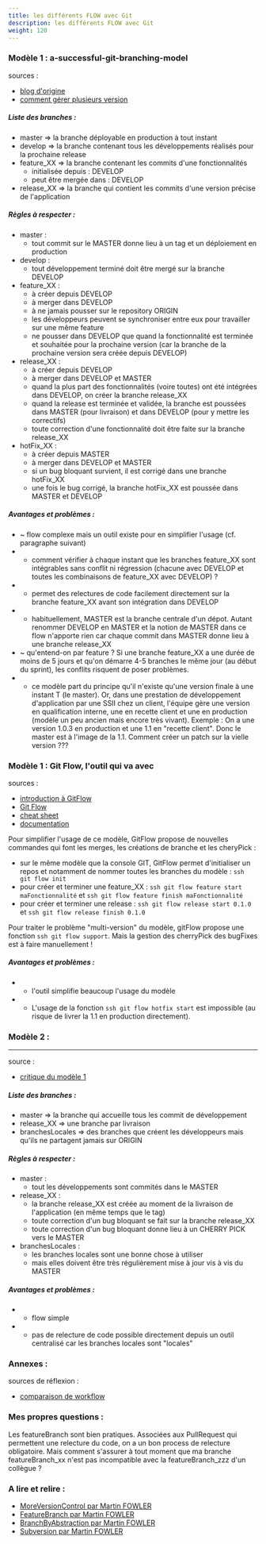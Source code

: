 ```yaml
---
title: les différents FLOW avec Git
description: les différents FLOW avec Git
weight: 120
---
```


### Modèle 1 : a-successful-git-branching-model

sources : 

* [blog d'origine](http://nvie.com/posts/a-successful-git-branching-model/)
* [comment gérer plusieurs version](https://blog.nathanaelcherrier.com/2016/08/03/gerer-plusieurs-versions-avec-gitflow/)

##### Liste des branches :
* master => la branche déployable en production à tout instant
* develop => la branche contenant tous les développements réalisés pour la prochaine release
* feature_XX => la branche contenant les commits d'une fonctionnalités
  * initialisée depuis : DEVELOP
  * peut être mergée dans : DEVELOP
* release_XX => la branche qui contient les commits d'une version précise de l'application
 
##### Règles à respecter :

* master :
  * tout commit sur le MASTER donne lieu à un tag et un déploiement en production
* develop :
  * tout développement terminé doit être mergé sur la branche DEVELOP
* feature_XX :
  * à créer depuis DEVELOP
  * à merger dans DEVELOP
  * à ne jamais pousser sur le repository ORIGIN
  * les développeurs peuvent se synchroniser entre eux pour travailler sur une même feature
  * ne pousser dans DEVELOP que quand la fonctionnalité est terminée et souhaitée pour la prochaine version (car la branche de la prochaine version sera créée depuis DEVELOP)
* release_XX :
  * à créer depuis DEVELOP
  * à merger dans DEVELOP et MASTER
  * quand la plus part des fonctionnalités (voire toutes) ont été intégrées dans DEVELOP, on créer la branche release_XX
  * quand la release est terminée et validée, la branche est poussées dans MASTER (pour livraison) et dans DEVELOP (pour y mettre les correctifs)
  * toute correction d'une fonctionnalité doit être faite sur la branche release_XX
* hotFix_XX :	
  * à créer depuis MASTER
  * à merger dans DEVELOP et MASTER
  * si un bug bloquant survient, il est corrigé dans une branche hotFix_XX
  * une fois le bug corrigé, la branche hotFix_XX est poussée dans MASTER et DEVELOP

##### Avantages et problèmes :
* ~ flow complexe mais un outil existe pour en simplifier l'usage (cf. paragraphe suivant)
* - comment vérifier à chaque instant que les branches feature_XX sont intégrables sans conflit ni régression (chacune avec DEVELOP et toutes les combinaisons de feature_XX avec DEVELOP) ?
* + permet des relectures de code facilement directement sur la branche feature_XX avant son intégration dans DEVELOP
* - habituellement, MASTER est la branche centrale d'un dépot. Autant renommer DEVELOP en MASTER et la notion de MASTER dans ce flow n'apporte rien car chaque commit dans MASTER donne lieu à une branche release_XX
* ~ qu'entend-on par feature ? Si une branche feature_XX a une durée de moins de 5 jours et qu'on démarre 4-5 branches le même jour (au début du sprint), les conflits risquent de poser problèmes.
* - ce modèle part du principe qu'il n'existe qu'une version finale à une instant T (le master). Or, dans une prestation de développement d'application par une SSII chez un client, l'équipe gère une version en qualification interne, une en recette client et une en production (modèle un peu ancien mais encore très vivant). Exemple : On a une version 1.0.3 en production et une 1.1 en "recette client". Donc le master est à l'image de la 1.1. Comment créer un patch sur la vielle version ???
 
### Modèle 1 : Git Flow, l'outil qui va avec

sources :

* [introduction à GitFlow](https://jeffkreeftmeijer.com/git-flow/)
* [Git Flow](https://blog.nathanaelcherrier.com/2016/07/11/gitflow-la-methodologie-et-la-pratique/)
* [cheat sheet](https://danielkummer.github.io/git-flow-cheatsheet/index.fr_FR.html)
* [documentation](https://github.com/petervanderdoes/gitflow-avh)

Pour simplifier l'usage de ce modèle, GitFlow propose de nouvelles commandes qui font les merges, les créations de branche et les cheryPick :

* sur le même modèle que la console GIT, GitFlow permet d'initialiser un repos et notamment de nommer toutes les branches du modèle : ```ssh git flow init```
* pour créer et terminer une feature_XX : ```ssh git flow feature start maFonctionnalité``` et ```ssh git flow feature finish maFonctionnalité```
* pour créer et terminer une release : ```ssh git flow release start 0.1.0``` et ```ssh git flow release finish 0.1.0```

Pour traiter le problème "multi-version" du modèle, gitFlow propose une fonction ```ssh git flow support```. Mais la gestion des cherryPick des bugFixes est à faire manuellement !
 
##### Avantages et problèmes :

* + l'outil simplifie beaucoup l'usage du modèle
* - L'usage de la fonction ```ssh git flow hotfix start``` est impossible (au risque de livrer la 1.1 en production directement).
 
### Modèle 2 :
************
source : 

* [critique du modèle 1](https://barro.github.io/2016/02/a-succesful-git-branching-model-considered-harmful/)

##### Liste des branches :
* master => la branche qui accueille tous les commit de développement
* release_XX => une branche par livraison
* branchesLocales => des branches que créent les développeurs mais qu'ils ne partagent jamais sur ORIGIN

##### Règles à respecter :
* master :
  * tout les développements sont commités dans le MASTER
* release_XX :
  * la branche release_XX est créée au moment de la livraison de l'application (en même temps que le tag)
  * toute correction d'un bug bloquant se fait sur la branche release_XX
  * toute correction d'un bug bloquant donne lieu à un CHERRY PICK vers le MASTER
* branchesLocales :
  * les branches locales sont une bonne chose à utiliser
  * mais elles doivent être très régulièrement mise à jour vis à vis du MASTER

##### Avantages et problèmes :
* + flow simple
* - pas de relecture de code possible directement depuis un outil centralisé car les branches locales sont "locales"
 
### Annexes :
sources de réflexion :

* [comparaison de workflow](https://www.atlassian.com/git/tutorials/comparing-workflows#forking-workflow)

### Mes propres questions :
Les featureBranch sont bien pratiques. Associées aux PullRequest qui permettent une relecture du code, on a un bon process de relecture obligatoire.
Mais comment s'assurer à tout moment que ma branche featureBranch_xx n'est pas incompatible avec la featureBranch_zzz d'un collègue ?

### A lire et relire :
* [MoreVersionControl par Martin FOWLER](http://martinfowler.com/bliki/MoreVersionControl.html)
* [FeatureBranch par Martin FOWLER](http://martinfowler.com/bliki/FeatureBranch.html)
* [BranchByAbstraction par Martin FOWLER](http://martinfowler.com/bliki/BranchByAbstraction.html)
* [Subversion par Martin FOWLER](http://martinfowler.com/bliki/Subversion.html)